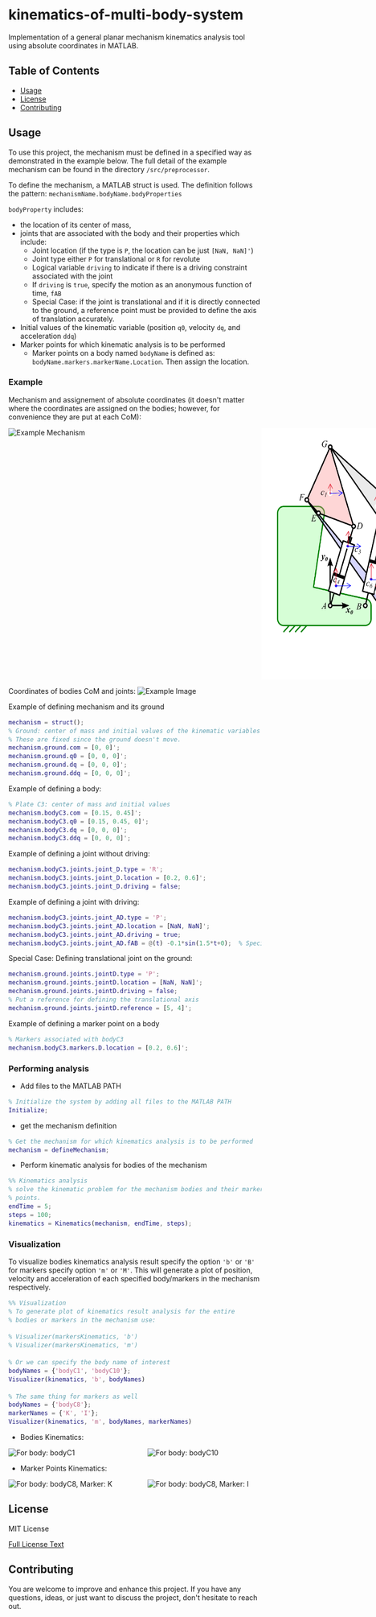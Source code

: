 # kinematics-of-multi-body-system

Implementation of a general planar mechanism kinematics analysis tool using absolute coordinates in MATLAB.

## Table of Contents

- [Usage](#usage)
- [License](#license)
- [Contributing](#contributing)

## Usage

To use this project, the mechanism must be defined in a specified way as demonstrated in the example below.
The full detail of the example mechanism can be found in the directory `/src/preprocessor`. 

To define the mechanism, a MATLAB struct is used. The definition follows the pattern:
`mechanismName.bodyName.bodyProperties`

`bodyProperty` includes:

- the location of its center of mass,
- joints that are associated with the body and their properties which include:
  - Joint location (if the type is `P`, the location can be just `[NaN, NaN]'`)
  - Joint type either `P` for translational or `R` for revolute
  - Logical variable `driving` to indicate if there is a driving constraint associated with the joint
  - If `driving` is `true`, specify the motion as an anonymous function of time, `fAB`
  - Special Case: if the joint is translational and if it is directly connected to the ground, a reference point must be provided to define the axis of translation accurately.
- Initial values of the kinematic variable (position `q0`, velocity `dq`, and acceleration `ddq`)
- Marker points for which kinematic analysis is to be performed
  - Marker points on a body named `bodyName` is defined as: `bodyName.markers.markerName.Location`. Then assign the location.

### Example

Mechanism and assignement of absolute coordinates (it doesn't matter where the coordinates are assigned on the bodies; however, for convenience they are put at each CoM):
<div style="display: flex; justify-content: space-between;">
    <img src="images/mechanism.jpg" alt="Example Mechanism" width="600" height="500"/>
    <img src="images/absolute_coordinate.png" alt="Absolute Coordinate" width="600" height="500"/>
</div>

Coordinates of bodies CoM and joints: 
<img src="images/coordinates.jpg" alt="Example Image" width="1000" height="300"/>

Example of defining mechanism and its ground
```matlab
mechanism = struct();
% Ground: center of mass and initial values of the kinematic variables
% These are fixed since the ground doesn't move.
mechanism.ground.com = [0, 0]';
mechanism.ground.q0 = [0, 0, 0]';
mechanism.ground.dq = [0, 0, 0]';
mechanism.ground.ddq = [0, 0, 0]';
```

Example of defining a body:
```matlab
% Plate C3: center of mass and initial values
mechanism.bodyC3.com = [0.15, 0.45]';
mechanism.bodyC3.q0 = [0.15, 0.45, 0]';
mechanism.bodyC3.dq = [0, 0, 0]';
mechanism.bodyC3.ddq = [0, 0, 0]';
```
Example of defining a joint without driving:
```matlab
mechanism.bodyC3.joints.joint_D.type = 'R';
mechanism.bodyC3.joints.joint_D.location = [0.2, 0.6]';
mechanism.bodyC3.joints.joint_D.driving = false;
```
Example of defining a joint with driving:
```matlab
mechanism.bodyC3.joints.joint_AD.type = 'P';
mechanism.bodyC3.joints.joint_AD.location = [NaN, NaN]';
mechanism.bodyC3.joints.joint_AD.driving = true;
mechanism.bodyC3.joints.joint_AD.fAB = @(t) -0.1*sin(1.5*t+0);  % Specify motion
```
Special Case: Defining translational joint on the ground:
```matlab
mechanism.ground.joints.jointD.type = 'P';
mechanism.ground.joints.jointD.location = [NaN, NaN]';
mechanism.ground.joints.jointD.driving = false;
% Put a reference for defining the translational axis
mechanism.ground.joints.jointD.reference = [5, 4]';
```

Example of defining a marker point on a body
```matlab
% Markers associated with bodyC3
mechanism.bodyC3.markers.D.location = [0.2, 0.6]';
```

### Performing analysis
- Add files to the MATLAB PATH
```matlab
% Initialize the system by adding all files to the MATLAB PATH
Initialize;
```
- get the mechanism definition
```matlab
% Get the mechanism for which kinematics analysis is to be performed
mechanism = defineMechanism;
```

- Perform kinematic analysis for bodies of the mechanism
```matlab
%% Kinematics analysis
% solve the kinematic problem for the mechanism bodies and their marker
% points.
endTime = 5;
steps = 100;
kinematics = Kinematics(mechanism, endTime, steps);
```

### Visualization 
To visualize bodies kinematics analysis result specify the option `'b'` or `'B'` for markers specify option `'m'` or `'M'`. 
This will generate a plot of position, velocity and acceleration of each specified body/markers in the mechanism respectively.

```matlab
%% Visualization
% To generate plot of kinematics result analysis for the entire 
% bodies or markers in the mechanism use: 

% Visualizer(markersKinematics, 'b')
% Visualizer(markersKinematics, 'm')

% Or we can specify the body name of interest
bodyNames = {'bodyC1', 'bodyC10'};
Visualizer(kinematics, 'b', bodyNames)

% The same thing for markers as well
bodyNames = {'bodyC8'};
markerNames = {'K', 'I'};
Visualizer(kinematics, 'm', bodyNames, markerNames)

```

- Bodies Kinematics:
<div style="display: flex; justify-content: space-between;">
    <img src="images/bodyC1.png" alt="For body: bodyC1" width="45%" />
    <img src="images/bodyC10.png" alt="For body: bodyC10" width="45%" />
</div>


- Marker Points Kinematics:
<div style="display: flex; justify-content: space-between;">
    <img src="images/bodyC8_marker_I.png" alt="For body: bodyC8, Marker: K" width="45%" />
    <img src="images/bodyC8_marker_K.png" alt="For body: bodyC8, Marker: I" width="45%" />
</div>

## License

MIT License

[Full License Text](LICENSE)


## Contributing

You are welcome to improve and enhance this project. If you have any questions, ideas, or just want to discuss the project, don't hesitate to reach out. 

